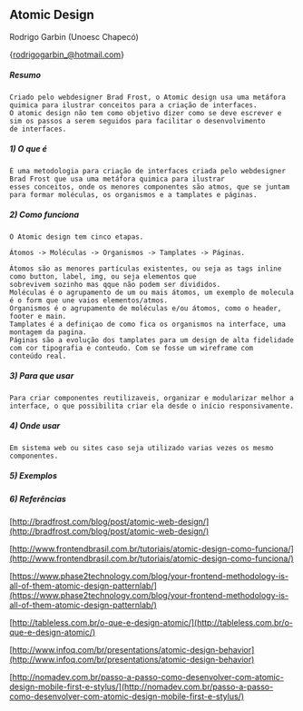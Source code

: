 ## Atomic Design

Rodrigo Garbin  (Unoesc Chapecó)

{[rodrigogarbin_@hotmail.com](rodrigogarbin_@hotmail.com)}


##### Resumo
	Criado pelo webdesigner Brad Frost, o Atomic design usa uma metáfora quimica para ilustrar conceitos para a criação de interfaces.
	O atomic design não tem como objetivo dizer como se deve escrever e sim os passos a serem seguidos para facilitar o desenvolvimento
	de interfaces.


##### 1) O que é
	É uma metodologia para criação de interfaces criada pelo webdesigner Brad Frost que usa uma metáfora quimica para ilustrar 
	esses conceitos, onde os menores componentes são atmos, que se juntam para formar moléculas, os organismos e a tamplates e páginas.


##### 2) Como funciona
	O Atomic design tem cinco etapas.
	
	Átomos -> Moléculas -> Organismos -> Tamplates -> Páginas.

	Átomos são as menores partículas existentes, ou seja as tags inline como button, label, img, ou seja elementos que 
	sobrevivem sozinho mas qque não podem ser divididos.
	Moléculas é o agrupamento de um ou mais átomos, um exemplo de molecula é o form que une vaios elementos/atmos.
	Organismos é o agrupamento de moléculas e/ou átomos, como o header, footer e main.
	Tamplates é a definiçao de como fica os organismos na interface, uma montagem da pagina.
	Páginas são a evolução dos tamplates para um design de alta fidelidade com cor tipografia e conteudo. Com se fosse um wireframe com 
	conteúdo real.


##### 3) Para que usar
	Para criar componentes reutilizaveis, organizar e modularizar melhor a interface, o que possibilita criar ela desde o início responsivamente.


##### 4) Onde usar
	Em sistema web ou sites caso seja utilizado varias vezes os mesmo componentes.


##### 5) Exemplos


##### 6) Referências
[http://bradfrost.com/blog/post/atomic-web-design/](http://bradfrost.com/blog/post/atomic-web-design/)

[http://www.frontendbrasil.com.br/tutoriais/atomic-design-como-funciona/](http://www.frontendbrasil.com.br/tutoriais/atomic-design-como-funciona/)

[https://www.phase2technology.com/blog/your-frontend-methodology-is-all-of-them-atomic-design-patternlab/](https://www.phase2technology.com/blog/your-frontend-methodology-is-all-of-them-atomic-design-patternlab/)

[http://tableless.com.br/o-que-e-design-atomic/](http://tableless.com.br/o-que-e-design-atomic/)

[http://www.infoq.com/br/presentations/atomic-design-behavior](http://www.infoq.com/br/presentations/atomic-design-behavior)

[http://nomadev.com.br/passo-a-passo-como-desenvolver-com-atomic-design-mobile-first-e-stylus/](http://nomadev.com.br/passo-a-passo-como-desenvolver-com-atomic-design-mobile-first-e-stylus/)